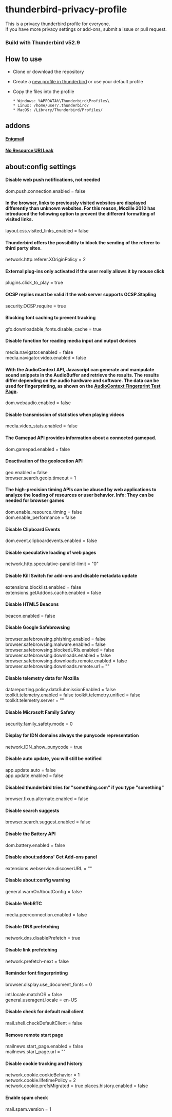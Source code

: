 # thunderbird-privacy-profile

This is a privacy thunderbird profile for everyone.  
If you have more privacy settings or add-ons, submit a issue or pull request.  

### Build with Thunderbird v52.9

## How to use

* Clone or download the repository  

* Create a [new profile in thunderbird](https://support.mozilla.org/en-US/kb/using-multiple-profiles) or use your default profile  

* Copy the files into the profile  

      * Windows: %APPDATA%\Thunderbird\Profiles\  
      * Linux: /home/user/.thunderbird/  
      * MacOS: /Library/Thunderbird/Profiles/  



## addons

#### [Enigmail](https://addons.mozilla.org/en-US/thunderbird/addon/enigmail/)
#### [No Resource URI Leak](https://addons.mozilla.org/en-US/thunderbird/addon/no-resource-uri-leak/)



## about:config settings

#### Disable web push notifications, not needed

dom.push.connection.enabled = false


#### In the browser, links to previously visited websites are displayed differently than unknown websites. For this reason, Mozille 2010 has introduced the following option to prevent the different formatting of visited links.

layout.css.visited_links_enabled = false


#### Thunderbird offers the possibility to block the sending of the referer to third party sites.

network.http.referer.XOriginPolicy = 2


#### External plug-ins only activated if the user really allows it by mouse click

plugins.click_to_play = true


#### OCSP replies must be valid if the web server supports OCSP.Stapling

security.OCSP.require = true


#### Blocking font caching to prevent tracking

gfx.downloadable_fonts.disable_cache = true


#### Disable function for reading media input and output devices

media.navigator.enabled = false  
media.navigator.video.enabled = false  


#### With the AudioContext API, Javascript can generate and manipulate sound snippets in the AudioBuffer and retrieve the results. The results differ depending on the audio hardware and software. The data can be used for fingerprinting, as shown on the [AudioContext Fingerprint Test Page](https://audiofingerprint.openwpm.com/).

dom.webaudio.enabled = false


#### Disable transmission of statistics when playing videos

media.video_stats.enabled = false


#### The Gamepad API provides information about a connected gamepad.

dom.gamepad.enabled = false


#### Deactivation of the geolocation API

geo.enabled = false  
browser.search.geoip.timeout = 1  


#### The high-precision timing APIs can be abused by web applications to analyze the loading of resources or user behavior. Info: They can be needed for browser games

dom.enable_resource_timing = false  
dom.enable_performance = false  


#### Disable Clipboard Events

dom.event.clipboardevents.enabled = false


#### Disable speculative loading of web pages

network.http.speculative-parallel-limit = "0"


#### Disable Kill Switch for add-ons and disable metadata update

extensions.blocklist.enabled = false  
extensions.getAddons.cache.enabled = false  


#### Disable HTML5 Beacons

beacon.enabled = false


#### Disable Google Safebrowsing

browser.safebrowsing.phishing.enabled = false
browser.safebrowsing.malware.enabled = false
browser.safebrowsing.blockedURIs.enabled = false
browser.safebrowsing.downloads.enabled = false
browser.safebrowsing.downloads.remote.enabled = false
browser.safebrowsing.downloads.remote.url = ""


#### Disable telemetry data for Mozilla

datareporting.policy.dataSubmissionEnabled = false
toolkit.telemetry.enabled = false
toolkit.telemetry.unified = false
toolkit.telemetry.server = ""


#### Disable Microsoft Family Safety

security.family_safety.mode = 0


#### Display for IDN domains always the punycode representation

network.IDN_show_punycode = true


#### Disable auto update, you will still be notified

app.update.auto = false  
app.update.enabled = false  


#### Disabled thunderbird tries for \"something.com\" if you type \"something\"

browser.fixup.alternate.enabled = false


#### Disable search suggests

browser.search.suggest.enabled = false


#### Disable the Battery API

dom.battery.enabled = false


#### Disable about:addons' Get Add-ons panel

extensions.webservice.discoverURL = ""


#### Disable about:config warning

general.warnOnAboutConfig = false


#### Disable WebRTC

media.peerconnection.enabled = false


#### Disable DNS prefetching

network.dns.disablePrefetch = true


#### Disable link prefetching

network.prefetch-next = false


#### Reminder font fingerprinting

browser.display.use_document_fonts = 0  

intl.locale.matchOS = false  
general.useragent.locale = en-US  


#### Disable check for default mail client

mail.shell.checkDefaultClient = false


#### Remove remote start page

mailnews.start_page.enabled = false  
mailnews.start_page.url = ""  


#### Disable cookie tracking and history

network.cookie.cookieBehavior = 1  
network.cookie.lifetimePolicy = 2  
network.cookie.prefsMigrated = true
places.history.enabled = false  


#### Enable spam check

mail.spam.version = 1

